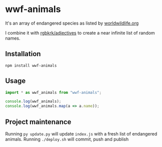 # wwf-animals

It's an array of endangered species as listed by [worldwildlife.org](https://www.worldwildlife.org/species/directory)

I combine it with [rgbkrk/adjectives](https://github.com/rgbkrk/adjectives) to create a near infinite list of random names.


## Installation

```
npm install wwf-animals
```

## Usage

```typescript
import * as wwf_animals from "wwf-animals";

console.log(wwf_animals);
console.log(wwf_animals.map(a => a.name));
```

## Project maintenance
Running `py update.py` will update `index.js` with a fresh list of endangered animals.
Running `./deploy.sh` will commit, push and publish